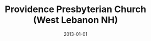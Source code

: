 ---
date: &id001 2013-01-01
end_date: null
location:
  address: 99 Maple Street
  city: West Lebanon
  state: NH
minister:
- end: null
  name: Timothy G. Herndon
  start: 2013-01-01
  type: Pastor
ministers:
- Timothy G. Herndon
name: Providence Presbyterian Church
names:
- end: null
  name: Providence Presbyterian Church
  start: null
origination_date: *id001
raw_data: "West Lebanon\nProvidence Presbyterian Church\n99 Maple Street\nOrg. Pastor:\
  \ Timothy G. Herndon, 2013\u2013"
states:
- NH
status:
  active: true
  end_date: null
  reason: null
  received_from: null
  withdrawal_to: null
title: Providence Presbyterian Church (West Lebanon NH)
year_established:
- 2013

---
